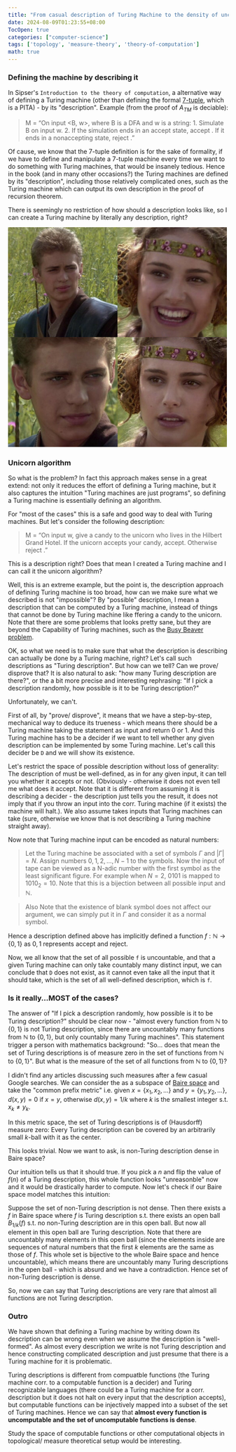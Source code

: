 ```yaml
---
title: "From casual description of Turing Machine to the density of uncomputable functions"
date: 2024-08-09T01:23:55+08:00
TocOpen: true
categories: ["computer-science"]
tags: ['topology', 'measure-theory', 'theory-of-computation']
math: true
---
```


### Defining the machine by describing it

In Sipser's `Introduction to the theory of computation`, a alternative way of defining a Turing machine (other than defining the formal [7-tuple](https://en.wikipedia.org/w/index.php?title=Turing_machine#Formal_definition), which is a PITA) - by its "description". Example (from the proof of $A_{TM}$ is deciable): 


> M = “On input <B, w>, where B is a DFA and w is a string: 1. Simulate B on input w. 2. If the simulation ends in an accept state, accept . If it ends in a nonaccepting state, reject .”


Of cause, we know that the 7-tuple definition is for the sake of formality, if we have to define and manipulate a 7-tuple machine every time we want to do something with Turing machines, that would be insanely tedious. Hence in the book (and in many other occasions?) the Turing machines are defined by its "description", including those relatively complicated ones, such as the Turing machine which can output its own description in the proof of recursion theorem.

There is seemingly no restriction of how should a description looks like, so I can create a Turing machine by literally any description, right?

![](/From-casual-description-of-Turing-Machine-to-uncompuatble-functions/right-meme.png)

### Unicorn algorithm

So what is the problem? In fact this approach makes sense in a great extend: not only it reduces the effort of defining a Turing machine, but it also captures the intuition "Turing machines are just programs", so defining a Turing machine is essentially defining an algorithm.

For "most of the cases" this is a safe and good way to deal with Turing machines. But let's consider the following description:


> M = “On input w, give a candy to the unicorn who lives in the Hilbert Grand Hotel. If the unicorn accepts your candy, accept. Otherwise reject .”


This is a description right? Does that mean I created a Turing machine and I can call it the unicorn algorithm?

Well, this is an extreme example, but the point is, the description approach of defining Turing machine is too broad, how can we make sure what we described is not "impossible"? By "possible" description, I mean a description that can be computed by a Turing machine, instead of things that cannot be done by Turing machine like ffering a candy to the unicorn. Note that there are some problems that looks pretty sane, but they are beyond the Capability of Turing machines, such as the [Busy Beaver problem](https://en.wikipedia.org/wiki/Busy_beaver).

OK, so what we need is to make sure that what the description is describing can actually be done by a Turing machine, right? Let's call such descriptions as "Turing description". But how can we tell? Can we prove/ disprove that? It is also natural to ask: "how many Turing description are there?", or the a bit more precise and interesting rephrasing: "If I pick a description randomly, how possible is it to be Turing description?"

Unfortunately, we can't. 

First of all, by "prove/ disprove", it means that we have a step-by-step, mechanical way to deduce its trueness - which means there should be a Turing machine taking the statement as input and return 0 or 1. And this Turing machine has to be a decider if we want to tell whether any given description can be implemented by some Turing machine. Let's call this decider be `D` and we will show its existence.

Let's restrict the space of possible description without loss of generality: The description of must be well-defined, as in for any given input, it can tell you whether it accepts or not. (Obviously - otherwise it does not even tell me what does it accept. Note that it is different from assuming it is describing a decider - the description just tells you the result, it does not imply that if you throw an input into the corr. Turing machine (if it exists) the machine will halt.). We also assume takes inputs that Turing machines can take (sure, otherwise we know that is not describing a Turing machine straight away).

Now note that Turing machine input can be encoded as natural numbers:

> Let the Turing machine be associated with a set of symbols $\Gamma$ and $|\Gamma| = N$. Assign numbers $0, 1, 2, \dots, N-1$ to the symbols. 
> Now the input of tape can be viewed as a N-adic number with the first symbol as the least significant figure. For example when $N = 2$, $0101$ is mapped to $1010_{2} = 10$. Note that this is a bijection between all possible input and $\mathbb{N}$.

> Also Note that the existence of blank symbol does not affect our argument, we can simply put it in $\Gamma$ and consider it as a normal symbol.

Hence a description defined above has implicitly defined a function $f:\mathbb{N} \to \{0, 1\}$ as $0, 1$ represents accept and reject.

Now, we all know that the set of all possible `f` is uncountable, and that a given Turing machine can only take countably many distinct input, we can conclude that `D` does not exist, as it cannot even take all the input that it should take, which is the set of all well-defined description, which is `f`.

### Is it really...MOST of the cases?

The answer of "If I pick a description randomly, how possible is it to be Turing description?" should be clear now - "almost every function from $\mathbb{N}$ to $\{0, 1\}$ is not Turing description, since there are uncountably many functions from $\mathbb{N}$ to $\{0, 1\}$, but only countably many Turing machines". This statement trigger a person with mathematics background: "So... does that mean the set of Turing descriptions is of measure zero in the set of functions from $\mathbb{N}$ to $\{0, 1\}$". But what is the measure of the set of all functions from $\mathbb{N}$ to $\{0, 1\}$?

I didn't find any articles discussing such measures after a few casual Google searches. We can consider the as a subspace of [Baire space](https://en.wikipedia.org/wiki/Baire_space_(set_theory)) and take the "common prefix metric" i.e. given $x=\{x_1, x_2, \dots\}$ and $y=\{y_1, y_2, \dots\}$, $d(x, y) = 0$ if $x=y$, otherwise $d(x, y) = 1/k$ where $k$ is the smallest integer s.t. $x_k \neq y_k$. 

In this metric space, the set of Turing descriptions is of (Hausdorff) measure zero: Every Turing description can be covered by an arbitrarily small $k$-ball with it as the center.

This looks trivial. Now we want to ask, is non-Turing description dense in Baire space?

Our intuition tells us that it should true. If you pick a $n$ and flip the value of $f(n)$ of a Turing description, this whole function looks "unreasonble" now and it would be drastically harder to compute. Now let's check if our Baire space model matches this intuition:

Suppose the set of non-Turing description is not dense. Then there exists a $f$ in Baire space where $f$ is Turing description s.t. there exists an open ball $B_{1/k}(f)$ s.t. no non-Turing description are in this open ball. But now all element in this open ball are Turing description. Note that there are uncountably many elements in this open ball (since the elements inside are sequences of natural numbers that the first $k$ elements are the same as those of $f$. This whole set is bijective to the whole Baire space and hence uncountable), which means there are uncountably many Turing descriptions in the open ball - which is absurd and we have a contradiction. Hence set of non-Turing description is dense.

So, now we can say that Turing descriptions are very rare that almost all functions are not Turing description.

### Outro

We have shown that defining a Turing machine by writing down its description can be wrong even when we assume the description is "well-formed". As almost every description we write is not Turing description and hence constructing complicated description and just presume that there is a Turing machine for it is problematic.

Turing descriptions is different from compuatble functions (the Turing machine corr. to a computable function is a decider) and Turing recognizable languages (there could be a Turing machine for a corr. description but it does not halt on every input that the description accepts), but computable functions can be injectively mapped into a subset of the set of Turing machines. Hence we can say that **almost every function is uncomputable and the set of uncomputable functions is dense**.

Study the space of computable functions or other computational objects in topological/ measure theoretical setup would be interesting.